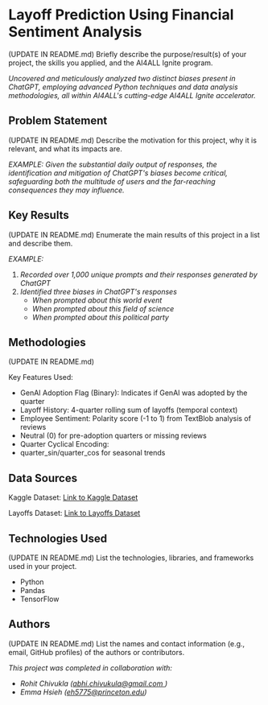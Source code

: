 # Layoff Prediction Using Financial Sentiment Analysis

(UPDATE IN README.md)
Briefly describe the purpose/result(s) of your project, the skills you applied, and the AI4ALL Ignite program.


*Uncovered and meticulously analyzed two distinct biases present in ChatGPT, employing advanced Python techniques and data analysis methodologies, all within AI4ALL's cutting-edge AI4ALL Ignite accelerator.*


## Problem Statement <!--- do not change this line -->

(UPDATE IN README.md)
Describe the motivation for this project, why it is relevant, and what its impacts are.

*EXAMPLE:*
*Given the substantial daily output of responses, the identification and mitigation of ChatGPT's biases become critical, safeguarding both the multitude of users and the far-reaching consequences they may influence.*

## Key Results 

(UPDATE IN README.md)
Enumerate the main results of this project in a list and describe them.

*EXAMPLE:*
1. *Recorded over 1,000 unique prompts and their responses generated by ChatGPT*
2. *Identified three biases in ChatGPT's responses*
   - *When prompted about this world event*
   - *When prompted about this field of science*
   - *When prompted about this political party*


## Methodologies 
(UPDATE IN README.md)


Key Features Used:
- GenAI Adoption Flag (Binary): Indicates if GenAI was adopted by the quarter
- Layoff History: 4-quarter rolling sum of layoffs (temporal context)
- Employee Sentiment: Polarity score (-1 to 1) from TextBlob analysis of reviews
- Neutral (0) for pre-adoption quarters or missing reviews
- Quarter Cyclical Encoding: 
- quarter_sin/quarter_cos for seasonal trends



## Data Sources

Kaggle Dataset: [Link to Kaggle Dataset](https://www.kaggle.com/datasets/tfisthis/enterprise-genai-adoption-and-workforce-impact-data)

Layoffs Dataset: [Link to Layoffs Dataset](https://layoffs.fyi/)

## Technologies Used 
(UPDATE IN README.md)
List the technologies, libraries, and frameworks used in your project.
- Python
- Pandas
- TensorFlow



## Authors

(UPDATE IN README.md)
List the names and contact information (e.g., email, GitHub profiles) of the authors or contributors.


*This project was completed in collaboration with:*
- *Rohit Chivukla ([abhi.chivukula@gmail.com
](abhi.chivukula@gmail.com
))*
- *Emma Hsieh ([eh5775@princeton.edu](mailto:eh5775@princeton.edu))*
